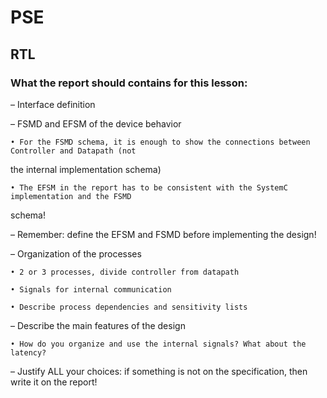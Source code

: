 # PSE

## RTL

### What the report should contains for this lesson:

– Interface definition

– FSMD and EFSM of the device behavior

	• For the FSMD schema, it is enough to show the connections between Controller and Datapath (not
the internal implementation schema)

	• The EFSM in the report has to be consistent with the SystemC implementation and the FSMD
schema!

– Remember: define the EFSM and FSMD before implementing the design!

– Organization of the processes

	• 2 or 3 processes, divide controller from datapath

	• Signals for internal communication

	• Describe process dependencies and sensitivity lists

– Describe the main features of the design

	• How do you organize and use the internal signals? What about the latency?

– Justify ALL your choices: if something is not on the specification, then write it on the report!
